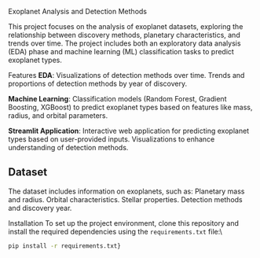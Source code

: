  Exoplanet Analysis and Detection Methods

This project focuses on the analysis of exoplanet datasets, exploring the relationship between discovery methods, planetary characteristics, and trends over time. The project includes both an exploratory data analysis (EDA) phase and machine learning (ML) classification tasks to predict exoplanet types.

Features
 **EDA**:
Visualizations of detection methods over time.
Trends and proportions of detection methods by year of discovery.
   
**Machine Learning**:
Classification models (Random Forest, Gradient Boosting, XGBoost) to predict exoplanet types based on features like mass, radius, and orbital parameters.

**Streamlit Application**:
Interactive web application for predicting exoplanet types based on user-provided inputs.
Visualizations to enhance understanding of detection methods.

## Dataset
The dataset includes information on exoplanets, such as:
Planetary mass and radius.
Orbital characteristics.
Stellar properties.
Detection methods and discovery year.

Installation
To set up the project environment, clone this repository and install the required dependencies using the `requirements.txt` file:\
```bash
pip install -r requirements.txt}

